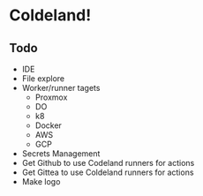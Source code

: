 # Coldeland!

## Todo

* IDE
* File explore
* Worker/runner tagets
  * Proxmox
  * DO
  * k8
  * Docker
  * AWS
  * GCP
* Secrets Management
* Get Github to use Codeland runners for actions
* Get Gittea to use Coldeland runners for actions
* Make logo
